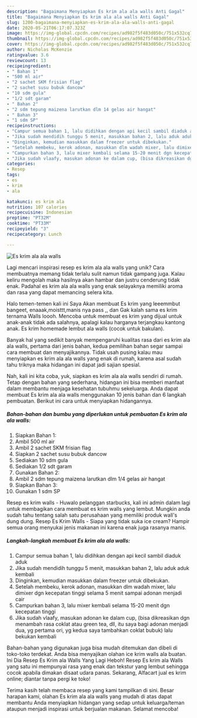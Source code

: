 ```yaml
---
description: "Bagaimana Menyiapkan Es krim ala ala walls Anti Gagal"
title: "Bagaimana Menyiapkan Es krim ala ala walls Anti Gagal"
slug: 1200-bagaimana-menyiapkan-es-krim-ala-ala-walls-anti-gagal
date: 2020-05-21T06:17:07.323Z
image: https://img-global.cpcdn.com/recipes/ad982f5f483d050c/751x532cq70/es-krim-ala-ala-walls-foto-resep-utama.jpg
thumbnail: https://img-global.cpcdn.com/recipes/ad982f5f483d050c/751x532cq70/es-krim-ala-ala-walls-foto-resep-utama.jpg
cover: https://img-global.cpcdn.com/recipes/ad982f5f483d050c/751x532cq70/es-krim-ala-ala-walls-foto-resep-utama.jpg
author: Nicholas McKenzie
ratingvalue: 3.6
reviewcount: 13
recipeingredient:
- " Bahan 1"
- "500 ml air"
- "2 sachet SKM frisian flag"
- "2 sachet susu bubuk dancow"
- "10 sdm gula"
- "1/2 sdt garam"
- " Bahan 2"
- "2 sdm tepung maizena larutkan dlm 14 gelas air hangat"
- " Bahan 3"
- "1 sdm SP"
recipeinstructions:
- "Campur semua bahan 1, lalu didihkan dengan api kecil sambil diaduk aduk"
- "Jika sudah mendidih tunggu 5 menit, masukkan bahan 2, lalu aduk aduk kembali"
- "Dinginkan, kemudian masukkan dalam freezer untuk dibekukan."
- "Setelah membeku, kerok adonan, masukkan dlm wadah mixer, lalu dimixer dgn kecepatan tinggi selama 5 menit sampai adonan menjadi cair"
- "Campurkan bahan 3, lalu mixer kembali selama 15-20 menit dgn kecepatan tinggi"
- "Jika sudah vlaafy, masukan adonan ke dalam cup, (bisa dikreasikan dgn menambah rasa coklat atau green tea, dll, itu saya bagi adonan menjadi dua, yg pertama ori, yg kedua saya tambahkan coklat bubuk) lalu bekukan kembali"
categories:
- Resep
tags:
- es
- krim
- ala

katakunci: es krim ala 
nutrition: 107 calories
recipecuisine: Indonesian
preptime: "PT32M"
cooktime: "PT33M"
recipeyield: "3"
recipecategory: Lunch

---
```



![Es krim ala ala walls](https://img-global.cpcdn.com/recipes/ad982f5f483d050c/751x532cq70/es-krim-ala-ala-walls-foto-resep-utama.jpg)

Lagi mencari inspirasi resep es krim ala ala walls yang unik? Cara membuatnya memang tidak terlalu sulit namun tidak gampang juga. Kalau keliru mengolah maka hasilnya akan hambar dan justru cenderung tidak enak. Padahal es krim ala ala walls yang enak selayaknya memiliki aroma dan rasa yang dapat memancing selera kita.

Halo temen-temen kali ini Saya Akan membuat Es krim yang leeemmbut bangeet, enaaak,moisttt,manis nya pass ,, dan Gak kalah sama es krim ternama Walls loooh. Mencoba untuk membuat es krim yang dijual untuk anak-anak tidak ada salahnya, apalagi kalau harganya terjangkau kantong anak. Es krim homemade lembut ala walls (cocok untuk bakulan).

Banyak hal yang sedikit banyak mempengaruhi kualitas rasa dari es krim ala ala walls, pertama dari jenis bahan, kedua pemilihan bahan segar sampai cara membuat dan menyajikannya. Tidak usah pusing kalau mau menyiapkan es krim ala ala walls yang enak di rumah, karena asal sudah tahu triknya maka hidangan ini dapat jadi sajian spesial.


Nah, kali ini kita coba, yuk, siapkan es krim ala ala walls sendiri di rumah. Tetap dengan bahan yang sederhana, hidangan ini bisa memberi manfaat dalam membantu menjaga kesehatan tubuhmu sekeluarga. Anda dapat membuat Es krim ala ala walls menggunakan 10 jenis bahan dan 6 langkah pembuatan. Berikut ini cara untuk menyiapkan hidangannya.

<!--inarticleads1-->

##### Bahan-bahan dan bumbu yang diperlukan untuk pembuatan Es krim ala ala walls:

1. Siapkan  Bahan 1:
1. Ambil 500 ml air
1. Ambil 2 sachet SKM frisian flag
1. Siapkan 2 sachet susu bubuk dancow
1. Sediakan 10 sdm gula
1. Sediakan 1/2 sdt garam
1. Gunakan  Bahan 2:
1. Ambil 2 sdm tepung maizena larutkan dlm 1/4 gelas air hangat
1. Siapkan  Bahan 3:
1. Gunakan 1 sdm SP


Resep es krim walls - Huwalo pelanggan starbucks, kali ini admin dalam lagi untuk membagikan cara membuat es krim walls yang lembut. Mungkin anda sudah tahu tentang salah satu perusahaan yang memiliki produk wall&#39;s dung dung. Resep Es Krim Walls - Siapa yang tidak suka ice cream? Hampir semua orang menyukai jenis makanan ini karena enak juga rasanya manis. 

<!--inarticleads2-->

##### Langkah-langkah membuat Es krim ala ala walls:

1. Campur semua bahan 1, lalu didihkan dengan api kecil sambil diaduk aduk
1. Jika sudah mendidih tunggu 5 menit, masukkan bahan 2, lalu aduk aduk kembali
1. Dinginkan, kemudian masukkan dalam freezer untuk dibekukan.
1. Setelah membeku, kerok adonan, masukkan dlm wadah mixer, lalu dimixer dgn kecepatan tinggi selama 5 menit sampai adonan menjadi cair
1. Campurkan bahan 3, lalu mixer kembali selama 15-20 menit dgn kecepatan tinggi
1. Jika sudah vlaafy, masukan adonan ke dalam cup, (bisa dikreasikan dgn menambah rasa coklat atau green tea, dll, itu saya bagi adonan menjadi dua, yg pertama ori, yg kedua saya tambahkan coklat bubuk) lalu bekukan kembali


Bahan-bahan yang digunakan juga bisa mudah ditemukan dan dibeli di toko-toko terdekat. Anda bisa menyajikan olahan ice krim walls ala buatan. Ini Dia Resep Es Krim ala Walls Yang Lagi Heboh! Resep Es krim ala Walls yang satu ini mempunyai rasa yang enak dan tekstur yang lembut sehingga cocok apabila dimakan disaat udara panas. Sekarang, Alfacart jual es krim online; diantar tanpa pergi ke toko! 

Terima kasih telah membaca resep yang kami tampilkan di sini. Besar harapan kami, olahan Es krim ala ala walls yang mudah di atas dapat membantu Anda menyiapkan hidangan yang sedap untuk keluarga/teman ataupun menjadi inspirasi untuk berjualan makanan. Selamat mencoba!
